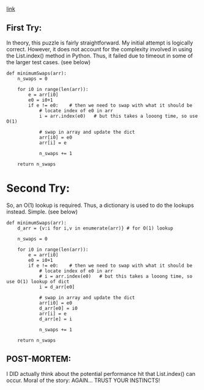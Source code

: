 [link](https://www.hackerrank.com/challenges/minimum-swaps-2/problem?h_l=interview&playlist_slugs%5B%5D%5B%5D=interview-preparation-kit&playlist_slugs%5B%5D%5B%5D=arrays&isFullScreen=true)


## First Try:

In theory, this puzzle is fairly straightforward.  My initial attempt is logically correct.  However, it does not account for the complexity involved in using the List.index() method in Python.  Thus, it failed due to timeout in some of the larger test cases. (see below)

```
def minimumSwaps(arr):
    n_swaps = 0
    
    for i0 in range(len(arr)):
        e = arr[i0]
        e0 = i0+1
        if e != e0:    # then we need to swap with what it should be
            # locate index of e0 in arr
            i = arr.index(e0)   # but this takes a looong time, so use O(1) 

            # swap in array and update the dict
            arr[i0] = e0
            arr[i] = e
            
            n_swaps += 1

    return n_swaps
```


# Second Try:

So, an O(1) lookup is required.  Thus, a dictionary is used to do the lookups instead.  Simple.  (see below)

```
def minimumSwaps(arr):
    d_arr = {v:i for i,v in enumerate(arr)} # for O(1) lookup

    n_swaps = 0
    
    for i0 in range(len(arr)):
        e = arr[i0]
        e0 = i0+1
        if e != e0:    # then we need to swap with what it should be
            # locate index of e0 in arr
            # i = arr.index(e0)   # but this takes a looong time, so use O(1) lookup of dict
            i = d_arr[e0]

            # swap in array and update the dict
            arr[i0] = e0
            d_arr[e0] = i0
            arr[i] = e
            d_arr[e] = i

            n_swaps += 1

    return n_swaps
```


## POST-MORTEM:

I DID actually think about the potential performance hit that List.index() can occur.  Moral of the story: AGAIN... TRUST YOUR INSTINCTS!
